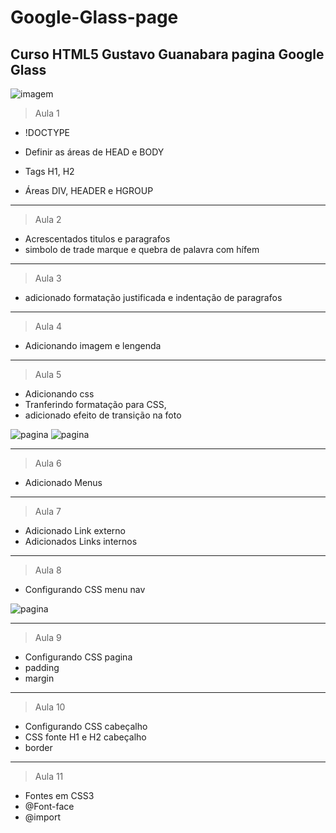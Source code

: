 # Google-Glass-page
Curso HTML5 Gustavo Guanabara pagina Google Glass
-------

![imagem](/_interface/index.html-aula-12.jpeg)

>Aula 1

- !DOCTYPE

- Definir as áreas de HEAD e BODY

- Tags H1, H2

- Áreas DIV, HEADER e HGROUP

-------
>Aula 2

- Acrescentados titulos e paragrafos
- simbolo de trade marque e quebra de palavra com hífem

-------
>Aula 3

- adicionado formatação justificada e indentação de paragrafos

-------
>Aula 4

- Adicionando imagem e lengenda

---
>Aula 5

- Adicionando css
- Tranferindo formatação para CSS,
- adicionado efeito de transição na foto

![pagina](/_interface/index.html-aula-5.jpeg)
![pagina](/_interface/index.html-aula-6.jpeg)

---
>Aula 6

- Adicionado Menus

---
>Aula 7

- Adicionado Link externo
- Adicionados Links internos

---
>Aula 8

- Configurando CSS menu nav

![pagina](/_interface/index.html-aula-9.2.jpeg)

---
>Aula 9

- Configurando CSS pagina
- padding
- margin

---
>Aula 10

- Configurando CSS cabeçalho
- CSS fonte H1 e H2 cabeçalho
- border

---
>Aula 11

- Fontes em CSS3
- @Font-face
- @import

